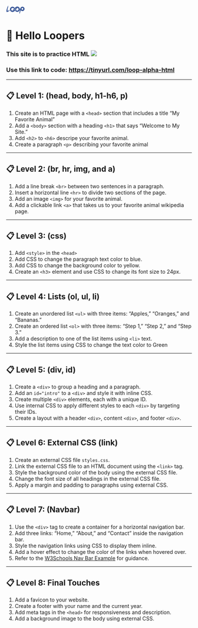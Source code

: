 
<img src='loop.png' width='10%'> 

# 👋 Hello Loopers

### This site is to practice HTML <img src="https://icones.pro/wp-content/uploads/2021/05/icone-html-orange.png" width='5%'>


### Use this link to code: <a href="https://tinyurl.com/loop-alpha-html" target="_blank">https://tinyurl.com/loop-alpha-html</a>

---

## 📋 Level 1: (head, body, h1-h6, p)

1. Create an HTML page with a `<head>` section that includes a title “My Favorite Animal”
2. Add a `<body>` section with a heading `<h1>` that says “Welcome to My Site.”
3. Add `<h2>` to `<h6>` descripe your favorite animal.
4. Create a paragraph `<p>` describing your favorite animal

---

## 📋 Level 2: (br, hr, img, and a)

1. Add a line break `<br>` between two sentences in a paragraph.
2. Insert a horizontal line `<hr>` to divide two sections of the page.
3. Add an image `<img>` for your favorite animal.
4. Add a clickable link `<a>` that takes us to your favorite animal wikipedia page.

---

## 📋 Level 3: (css)

1. Add `<style>` in the `<head>`
2. Add CSS to change the paragraph text color to blue.
3. Add CSS to change the background color to yellow.
4. Create an `<h3>` element and use CSS to change its font size to 24px.

---

## 📋 Level 4: Lists (ol, ul, li)

1. Create an unordered list `<ul>` with three items: “Apples,” “Oranges,” and “Bananas.”
2. Create an ordered list `<ol>` with three items: “Step 1,” “Step 2,” and “Step 3.”
3. Add a description to one of the list items using `<li>` text.
4. Style the list items using CSS to change the text color to Green

---

## 📋 Level 5: (div, id)

1. Create a `<div>` to group a heading and a paragraph.
2. Add an `id="intro"` to a `<div>` and style it with inline CSS.
3. Create multiple `<div>` elements, each with a unique ID.
4. Use internal CSS to apply different styles to each `<div>` by targeting their IDs.
5. Create a layout with a header `<div>`, content `<div>`, and footer `<div>`.

---

## 📋 Level 6: External CSS (link)

1. Create an external CSS file `styles.css`.
2. Link the external CSS file to an HTML document using the `<link>` tag.
3. Style the background color of the body using the external CSS file.
4. Change the font size of all headings in the external CSS file.
5. Apply a margin and padding to paragraphs using external CSS.

---

## 📋 Level 7: (Navbar)

1. Use the `<div>` tag to create a container for a horizontal navigation bar.
2. Add three links: “Home,” “About,” and “Contact” inside the navigation bar.
3. Style the navigation links using CSS to display them inline.
4. Add a hover effect to change the color of the links when hovered over.
5. Refer to the [W3Schools Nav Bar Example](https://www.w3schools.com/css/tryit.asp?filename=trycss_navbar_horizontal_black) for guidance.

---

## 📋 Level 8: Final Touches

1. Add a favicon to your website.
2. Create a footer with your name and the current year.
3. Add meta tags in the `<head>` for responsiveness and description.
4. Add a background image to the body using external CSS.
